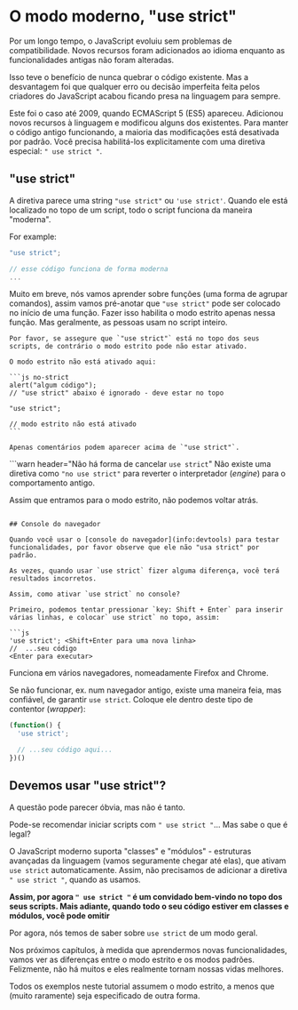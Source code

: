 # O modo moderno, "use strict"

Por um longo tempo, o JavaScript evoluiu sem problemas de compatibilidade. Novos recursos foram adicionados ao idioma enquanto as funcionalidades antigas não foram alteradas.

Isso teve o benefício de nunca quebrar o código existente. Mas a desvantagem foi que qualquer erro ou decisão imperfeita feita pelos criadores do JavaScript acabou ficando presa na linguagem para sempre.

Este foi o caso até 2009, quando ECMAScript 5 (ES5) apareceu. Adicionou novos recursos à linguagem e modificou alguns dos existentes. Para manter o código antigo funcionando, a maioria das modificações está desativada por padrão. Você precisa habilitá-los explicitamente com uma diretiva especial: `" use strict "`.

## "use strict"

A diretiva parece uma string `"use strict"` ou `'use strict'`. Quando ele está localizado no topo de um script, todo o script funciona da maneira "moderna".

For example:

```js
"use strict";

// esse código funciona de forma moderna
...
```

Muito em breve, nós vamos aprender sobre funções (uma forma de agrupar comandos), assim vamos pré-anotar que `"use strict"` pode ser colocado no início de uma função. Fazer isso habilita o modo estrito apenas nessa função. Mas geralmente, as pessoas usam no script inteiro.

````warn header="Se assegure que \"use strict\" está no topo"
Por favor, se assegure que `"use strict"` está no topo dos seus scripts, de contrário o modo estrito pode não estar ativado.

O modo estrito não está ativado aqui:

```js no-strict
alert("algum código");
// "use strict" abaixo é ignorado - deve estar no topo

"use strict";

// modo estrito não está ativado
```

Apenas comentários podem aparecer acima de `"use strict"`.
````

```warn header="Não há forma de cancelar `use strict`"
Não existe uma diretiva como `"no use strict"` para reverter o interpretador (*engine*) para o comportamento antigo.

Assim que entramos para o modo estrito, não podemos voltar atrás.
```

## Console do navegador

Quando você usar o [console do navegador](info:devtools) para testar funcionalidades, por favor observe que ele não "usa strict" por padrão.

As vezes, quando usar `use strict` fizer alguma diferença, você terá resultados incorretos.

Assim, como ativar `use strict` no console?

Primeiro, podemos tentar pressionar `key: Shift + Enter` para inserir várias linhas, e colocar` use strict` no topo, assim:

```js
'use strict'; <Shift+Enter para uma nova linha>
//  ...seu código
<Enter para executar>
```

Funciona em vários navegadores, nomeadamente Firefox and Chrome.

Se não funcionar, ex. num navegador antigo, existe uma maneira feia, mas confiável, de garantir `use strict`. Coloque ele dentro deste tipo de contentor (*wrapper*):

```js
(function() {
  'use strict';

  // ...seu código aqui...
})()
```

## Devemos usar "use strict"?

A questão pode parecer óbvia, mas não é tanto.

Pode-se recomendar iniciar scripts com `" use strict "`... Mas sabe o que é legal?

O JavaScript moderno suporta "classes" e "módulos" - estruturas avançadas da linguagem (vamos seguramente chegar até elas), que ativam `use strict` automaticamente. Assim, não precisamos de adicionar a diretiva `" use strict "`, quando as usamos.

**Assim, por agora `" use strict "` é um convidado bem-vindo no topo dos seus scripts. Mais adiante, quando todo o seu código  estiver em classes e módulos, você pode omitir**

Por agora, nós temos de saber sobre `use strict` de um modo geral.

Nos próximos capítulos, à medida que aprendermos novas funcionalidades, vamos ver as diferenças entre o modo estrito e os modos padrões. Felizmente, não há muitos e eles realmente tornam nossas vidas melhores.

Todos os exemplos neste tutorial assumem o modo estrito, a menos que (muito raramente) seja especificado de outra forma.
